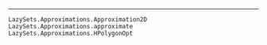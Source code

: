 

---

```@docs
LazySets.Approximations.Approximation2D
LazySets.Approximations.approximate
LazySets.Approximations.HPolygonOpt
```

